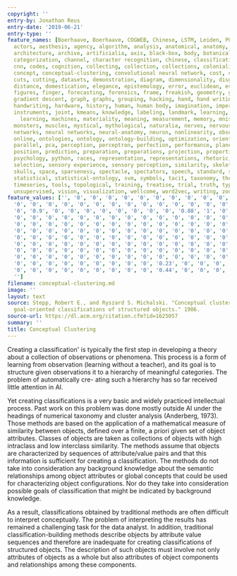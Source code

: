 ```yaml
---
copyright: ''
entry-by: Jonathan Reus
entry-date: '2019-06-21'
entry-type: ''
feature_names: [Boerhaave, Boerhaave, COGWEB, Chinese, LSTM, Leiden, PGM, RNN, Ruysch,
  actors, aesthesis, agency, algorithm, analysis, anatomical, anatomy, androgynous,
  architecture, archive, artificialia, axis, black-box, body, botanical, brain, categories,
  categorization, channel, character recognition, chinese, classification, clustering,
  cnn, codes, cognition, collecting, collection, collections, colonialism, commodification,
  concept, conceptual-clustering, convolutional neural network, cost, counting, cut,
  cuts, cutting, datasets, demonstration, diagram, dimensionality, disgust, dissection,
  distance, domestication, elegance, epistemology, error, euclidean, evaluation, eye,
  figures, finger, forecasting, forensics, frame, freakish, geometry, gesture, gestures,
  gradient descent, graph, graphs, grouping, hacking, hand, hand writing, hands, hands-on,
  handwriting, hardware, history, human, human body, imagination, imperfect, inscription,
  instruments, joint, kmeans, knowledge, labeling, landmark, learning, location, machine
    learning, machines, materiality, meaning, measurement, memory, mnist, model, models,
  monsters, muscles, mystical, mythological, naturalia, nerves, nervous system, network,
  networks, neural networks, neural-anatomy, neuron, nonlinearity, observation, offline,
  online, ontologies, ontology, ontology-building, optimization, orientation, orthogonality,
  parallel, pca, perception, perceptron, perfection, performance, planes, poetic,
  position, prediction, preparation, preparations, projection, proportion, proportions,
  psychology, python, races, representation, representations, rhetoric, rnn, segments,
  selection, sensory experience, sensory perception, similarity, skeleton, skin, skull,
  skulls, space, sparseness, spectacle, spectators, speech, standard, statistic-ontology,
  statistical, statistical-ontology, svm, symbols, tacit, taxonomy, theatre, time-series,
  timeseries, tools, topological, training, treatise, trial, truth, type, typography,
  unsupervised, vision, visualization, wellcome, word2vec, writing, zodiac, '']
feature_values: ['', '0', '0', '0', '0', '0', '0', '0', '0', '0', '0', '0', '0', '0',
  '0', '0', '0', '0', '0', '0', '0', '0', '0', '0', '0', '0', '0', '0', '0', '0',
  '0', '0.9', '0', '0', '0', '0', '0', '0', '0', '0', '0.88', '1', '0', '0', '0',
  '0', '0', '0', '0', '0', '0', '0', '0', '0', '0', '0', '0', '0', '0', '0', '0',
  '0', '0', '0', '0', '0', '0', '0', '0', '0', '0', '0', '0', '0', '0', '0', '0',
  '0', '0', '0', '0', '0', '0', '0', '0', '0', '0', '0', '0', '0', '0', '0', '0',
  '0', '0', '0', '0', '0', '0', '0', '0', '0', '0', '0', '0', '0', '0', '0', '0',
  '0', '0', '0', '0', '0', '0', '0', '0', '0', '0', '0', '0', '0', '0', '0.67', '0',
  '0', '0', '0', '0', '0', '0', '0', '0', '0', '0', '0', '0', '0', '0', '0', '0',
  '0', '0', '0', '0', '0', '0', '0', '0', '0', '0', '0', '0', '0', '0', '0', '0',
  '0', '0', '0', '0', '0', '0', '0', '0', '0', '0.23', '0', '0', '0', '0', '0', '0',
  '0', '0', '0', '0', '0', '0', '0', '0', '0', '0.44', '0', '0', '0', '0', '0', '0',
  '']
filename: conceptual-clustering.md
image: ''
layout: text
source: Stepp, Robert E., and Ryszard S. Michalski. "Conceptual clustering- Inventing
  goal-oriented classifications of structured objects." 1986.
source-url: https://dl.acm.org/citation.cfm?id=1625057
summary: ''
title: Conceptual Clustering
---
```


Creating a classification' is typically the first step in developing a theory about a collection of observations or phenomena. This process is a form of learning from observation (learning without a teacher), and its goal is to structure given observations it to a hierarchy of meaningful categories. The problem of automatically cre- ating such a hierarchy has so far received little attention in AI.

Yet creating classifications is a very basic and widely practiced intellectual process.
Past work on this problem was done mostly outside AI under the headings of numerical taxonomy and cluster analysis (Anderberg, 1973). Those methods are based on the application of a mathematical measure of similarity between objects, defined over a finite, a priori given set of object attributes. Classes of objects are taken as collections of objects with high intraclass and low interclass similarity. The methods assume that objects are characterized by sequences of attribute/value pairs and that this information is sufficient for creating a classification. The methods do not take into consideration any background knowledge about the semantic relationships among object attributes or global concepts that could be used for characterizing object configurations. Nor do they take into consideration possible goals of classification that might be indicated by background knowledge.

As a result, classifications obtained by traditional methods are often difficult to interpret conceptually. The problem of interpreting the results has remained a challenging task for the data analyst. In addition, traditional classification-building methods describe objects by attribute value sequences and therefore are inadequate for creating classifications of structured objects. The description of such objects must involve not only attributes of objects as a whole but also attributes of object components and relationships among these components.